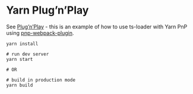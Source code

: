 # Yarn Plug’n’Play

See [Plug’n’Play](https://yarnpkg.com/lang/en/docs/pnp/) - this is an example of how to use ts-loader with Yarn PnP using [pnp-webpack-plugin](https://github.com/arcanis/pnp-webpack-plugin#ts-loader-integration).

```shell
yarn install

# run dev server
yarn start

# OR

# build in production mode
yarn build 
```
